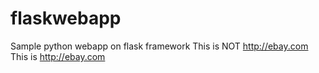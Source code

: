 # flaskwebapp
Sample python webapp on flask framework 
This is NOT http://ebаy.com
This is http://ebay.com
